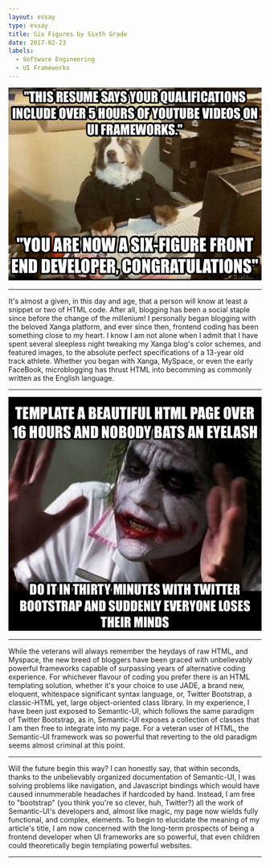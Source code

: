 ```yaml
---
layout: essay
type: essay
title: Six Figures by Sixth Grade
date: 2017-02-23
labels:
  - Software Engineering
  - UI Frameworks
---
```

<img class="ui centered medium image" src="../images/hype.png">
<hr>
It's almost a given, in this day and age, that a person will know at least a snippet or two of HTML code. After all, blogging has been a social staple since before the change of the millenium! I personally began blogging with the beloved Xanga platform, and ever since then, frontend coding has been something close to my heart. I know I am not alone when I admit that I have spent several sleepless night tweaking my Xanga blog's color schemes, and featured images, to the absolute perfect specifications of a 13-year old track athlete. Whether you began with Xanga, MySpace, or even the early FaceBook, microblogging has thrust HTML into becomming as commonly written as the English language.
<hr>
<img class="ui centered medium image" src="../images/hype1.png">
<hr>
While the veterans will always remember the heydays of raw HTML, and Myspace, the new breed of bloggers have been graced with unbelievably powerful frameworks capable of surpassing years of alternative coding experience. For whichever flavour of coding you prefer there is an HTML templating solution, whether it's your choice to use JADE, a brand new, eloquent, whitespace significant syntax language, or, Twitter Bootstrap, a classic-HTML yet, large object-oriented class library. In my experience, I have been just exposed to Semantic-UI, which follows the same paradigm of Twitter Bootstrap, as in, Semantic-UI exposes a collection of classes that I am then free to integrate into my page. For a veteran user of HTML, the Semantic-UI framework was so powerful that reverting to the old paradigm seems almost criminal at this point.
<hr>
Will the future begin this way? I can honestly say, that within seconds, thanks to the unbelievably organized documentation of Semantic-UI, I was solving problems like navigation, and Javascript bindings which would have caused innummerable headaches if hardcoded by hand. Instead, I am free to "bootstrap" (you think you're so clever, huh, Twitter?) all the work of Semantic-UI's
 developers and, almost like magic, my page now wields fully functional, and complex, elements. To begin to elucidate the meaning of my article's title, I am now concerned with the long-term prospects of being a frontend developer when UI frameworks are so powerful, that even children could theoretically begin templating powerful websites. 
<hr>
